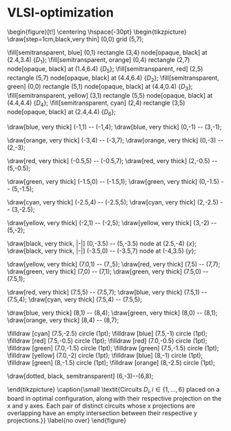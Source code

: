 # VLSI-optimization

\begin{figure}[t!]
\centering
\hspace{-30pt}
\begin{tikzpicture}
\draw[step=1cm,black,very thin] (0,0) grid (5,7);

\fill[semitransparent, blue] (0,1) rectangle (3,4) node[opaque, black] at (2.4,3.4) {$D_1$};
\fill[semitransparent, orange] (0,4) rectangle (2,7) node[opaque, black] at (1.4,6.4) {$D_5$};
\fill[semitransparent, red] (2,5) rectangle (5,7) node[opaque, black] at (4.4,6.4) {$D_2$};
\fill[semitransparent, green] (0,0) rectangle (5,1) node[opaque, black] at (4.4,0.4) {$D_3$};
\fill[semitransparent, yellow] (3,1) rectangle (5,5) node[opaque, black] at (4.4,4.4) {$D_4$};
\fill[semitransparent, cyan] (2,4) rectangle (3,5) node[opaque, black] at (2.4,4.4) {$D_6$};

\draw[blue, very thick] (-1,1) -- (-1,4);
\draw[blue, very thick] (0,-1) -- (3,-1);

\draw[orange, very thick] (-3,4) -- (-3,7);
\draw[orange, very thick] (0,-3) -- (2,-3);

\draw[red, very thick] (-0.5,5) -- (-0.5,7);
\draw[red, very thick] (2,-0.5) -- (5,-0.5);

\draw[green, very thick] (-1.5,0) -- (-1.5,1);
\draw[green, very thick] (0,-1.5) -- (5,-1.5);

\draw[cyan, very thick] (-2.5,4) -- (-2.5,5);
\draw[cyan, very thick] (2,-2.5) -- (3,-2.5);

\draw[yellow, very thick] (-2,1) -- (-2,5);
\draw[yellow, very thick] (3,-2) -- (5,-2);

\draw[black, very thick, |-|] (0,-3.5) -- (5,-3.5) node at (2.5,-4) {$x$};
\draw[black, very thick, |-|] (-3.5,0) -- (-3.5,7) node at (-4,3.5) {$y$};

\draw[yellow, very thick] (7.0,1) -- (7.,5);
\draw[red, very thick] (7,5) -- (7,7);
\draw[green, very thick] (7,0) -- (7,1);
\draw[green, very thick] (7.5,0) -- (7.5,1);

\draw[red, very thick] (7.5,5) -- (7.5,7);
\draw[blue, very thick] (7.5,1) -- (7.5,4);
\draw[cyan, very thick] (7.5,4) -- (7.5,5);

\draw[blue, very thick] (8,1) -- (8,4);
\draw[green, very thick] (8,0) -- (8,1);
\draw[orange, very thick] (8,4) -- (8,7);

\filldraw [cyan] (7.5,-2.5) circle (1pt);
\filldraw [blue] (7.5,-1) circle (1pt);
\filldraw [red] (7.5,-0.5) circle (1pt);
\filldraw [red] (7.0,-0.5) circle (1pt);
\filldraw [green] (7.0,-1.5) circle (1pt);
\filldraw [green] (7.5,-1.5) circle (1pt);
\filldraw [yellow] (7.0,-2) circle (1pt);
\filldraw [blue] (8,-1) circle (1pt);
\filldraw [green] (8,-1.5) circle (1pt);
\filldraw [orange] (8,-2.5) circle (1pt);

\draw[dotted, black, semitransparent] (6,-3)--(6,8);

\end{tikzpicture}
\caption{\small \textit{Circuits $D_i, i\in \{1,...,6\}$ placed on a board in optimal configuration, along with their respective projection on the x and y axes. Each pair of distinct circuits whose x projections are overlapping have an empty intersection between their respective y projections.}}
\label{no over}
\end{figure}
